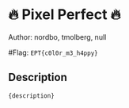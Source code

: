 # 🔥 Pixel Perfect 🔥
Author: nordbo, tmolberg, null

#Flag: `EPT{c0l0r_m3_h4ppy}`
## Description
```
{description}
```


